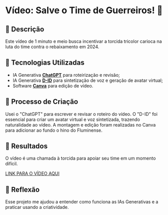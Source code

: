 # Vídeo: Salve o Time de Guerreiros! 🎥

## 📒 Descrição
Este vídeo de 1 minuto e meio busca incentivar a torcida tricolor carioca na luta do time contra o rebaixamento em 2024.

## 🤖 Tecnologias Utilizadas
- IA Generativa **[ChatGPT](https://chat.openai.com)** para roteirização e revisão;
- IA Generativa **[D-ID](https://www.d-id.com)** para sintetização de voz e geração de avatar virtual;
- Software **[Canva](https://www.canva.com.br)** para edição de vídeo.

## 🧐 Processo de Criação
Usei o "ChatGPT" para escrever e revisar o roteiro do vídeo. O "D-ID" foi essencial para criar um avatar virtual e voz sintetizada, trazendo naturalidade ao vídeo. A montagem e edição foram realizadas no Canva para adicionar ao fundo o hino do Fluminense.

## 🚀 Resultados
O vídeo é uma chamada à torcida para apoiar seu time em um momento difícil.

[LINK PARA O VÍDEO AQUI](https://drive.google.com/file/d/1U7SWitFyfctVq0dNeQ9YgQv7k9ZdEG5V/view?usp=drive_link)

## 💭 Reflexão
Esse projeto me ajudou a entender como funciona as IAs Generativas e a praticar usando a criatividade.
